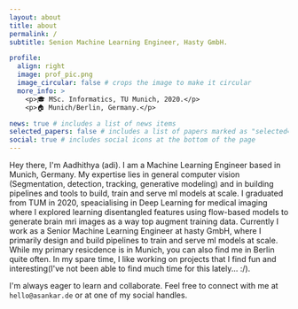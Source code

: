 ```yaml
---
layout: about
title: about
permalink: /
subtitle: Senion Machine Learning Engineer, Hasty GmbH.

profile:
  align: right
  image: prof_pic.png
  image_circular: false # crops the image to make it circular
  more_info: >
    <p>🎓 MSc. Informatics, TU Munich, 2020.</p>
    <p>🏠 Munich/Berlin, Germany.</p>

news: true # includes a list of news items
selected_papers: false # includes a list of papers marked as "selected={true}"
social: true # includes social icons at the bottom of the page
---
```

Hey there, I'm Aadhithya (adi). I am a Machine Learning Engineer based in Munich, Germany. My expertise lies in general computer vision (Segmentation, detection, tracking, generative modeling) and in building pipelines and tools to build, train and serve ml models at scale.
I graduated from TUM in 2020, speacialising in Deep Learning for medical imaging where I explored learning disentangled features using flow-based models to generate brain mri images as a way top augment training data. Currently I work as a Senior Machine Learning Engineer at hasty GmbH, where I primarily design and build pipelines to train and serve ml models at scale.
While my primary resicdence is in Munich, you can also find me in Berlin quite often. In my spare time, I like working on projects that I find fun and interesting(I've not been able to find much time for this lately... :/).

I'm always eager to learn and collaborate. Feel free to connect with me at `hello@asankar.de` or at one of my social handles.
